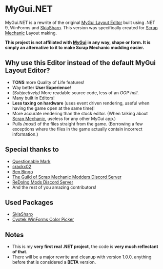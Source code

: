 # MyGui.NET
MyGui.NET is a rewrite of the original [MyGui Layout Editor](http://mygui.info/) built using .NET 9, WinForms and [SkiaSharp](https://github.com/mono/SkiaSharp). This version was specifically created for [Scrap Mechanic](https://store.steampowered.com/app/387990/Scrap_Mechanic/) Layout making.

**This project is not affiliated with [MyGui](http://mygui.info/) in any way, shape or form. It is simply an alternative to it to make Scrap Mechanic modding easier.**

## Why use this Editor instead of the default MyGui Layout Editor?
- **TONS** more Quality of Life features!
- Way better **User Experience**!
- *(Subjectively)* More readable source code, less of an *OOP hell*.
- Many built in Editors!
- **Less taxing on hardware** (uses event driven rendering, useful when having the game open at the same time)!
- More accurate rendering than the stock editor. (When talking about [Scrap Mechanic](https://store.steampowered.com/app/387990/Scrap_Mechanic/), useless for any other MyGui app.)
- Pulls *(most)* of the files straight from the game. (Borrowing a few exceptions where the files in the game actually contain incorrect information.)

## Special thanks to
- [Questionable Mark](https://github.com/QuestionableM)
- [crackx02](https://github.com/crackx02)
- [Ben Bingo](https://github.com/Ben-Bingo)
- [The Guild of Scrap Mechanic Modders Discord Server](https://discord.gg/SVEFyus)
- [ReDoIng Mods Discord Server](https://discord.gg/DyUxeyAJRz)
- And the rest of you amazing contributors!

## Used Packages
- [SkiaSharp](https://github.com/mono/SkiaSharp)
- [Cyotek WinForms Color Picker](https://github.com/cyotek/Cyotek.Windows.Forms.ColorPicker)

## Notes
- This is my **very first real .NET project**, the code is **very much reflectant of that**.
- There will be a major rewrite and cleanup with version 1.0.0, anything before that is considered a **BETA** version.
